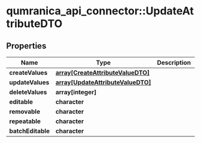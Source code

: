 # qumranica_api_connector::UpdateAttributeDTO

## Properties
Name | Type | Description | Notes
------------ | ------------- | ------------- | -------------
**createValues** | [**array[CreateAttributeValueDTO]**](CreateAttributeValueDTO.md) |  | 
**updateValues** | [**array[UpdateAttributeValueDTO]**](UpdateAttributeValueDTO.md) |  | 
**deleteValues** | **array[integer]** |  | 
**editable** | **character** |  | [optional] 
**removable** | **character** |  | [optional] 
**repeatable** | **character** |  | [optional] 
**batchEditable** | **character** |  | [optional] 


